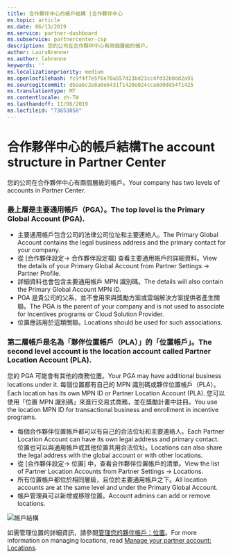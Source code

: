 ```yaml
---
title: 合作夥伴中心的帳戶結構 |合作夥伴中心
ms.topic: article
ms.date: 06/13/2019
ms.service: partner-dashboard
ms.subservice: partnercenter-csp
description: 您的公司在合作夥伴中心有兩個層級的帳戶。
author: LauraBrenner
ms.author: labrenne
keywords: ''
ms.localizationpriority: medium
ms.openlocfilehash: fc9f4f7e5f6e70a557d23bd23cc4fd32b0dd2a91
ms.sourcegitcommit: dbaa6c2e8a0e6431f1420e024cca6d0dd54f1425
ms.translationtype: MT
ms.contentlocale: zh-TW
ms.lasthandoff: 11/06/2019
ms.locfileid: "73653058"
---
```

# <a name="the-account-structure-in-partner-center"></a><span data-ttu-id="a5bfd-103">合作夥伴中心的帳戶結構</span><span class="sxs-lookup"><span data-stu-id="a5bfd-103">The account structure in Partner Center</span></span>

<span data-ttu-id="a5bfd-104">您的公司在合作夥伴中心有兩個層級的帳戶。</span><span class="sxs-lookup"><span data-stu-id="a5bfd-104">Your company has two levels of accounts in Partner Center.</span></span> 

### <a name="the-top-level-is-the-primary-global-account-pga"></a><span data-ttu-id="a5bfd-105">最上層是主要通用帳戶（PGA）。</span><span class="sxs-lookup"><span data-stu-id="a5bfd-105">The top level is the Primary Global Account (PGA).</span></span>

- <span data-ttu-id="a5bfd-106">主要通用帳戶包含公司的法律公司位址和主要連絡人。</span><span class="sxs-lookup"><span data-stu-id="a5bfd-106">The Primary Global Account contains the legal business address and the primary contact for your company.</span></span> 
- <span data-ttu-id="a5bfd-107">從 [合作夥伴設定-> 合作夥伴設定檔] 查看主要通用帳戶的詳細資料。</span><span class="sxs-lookup"><span data-stu-id="a5bfd-107">View the details of your Primary Global Account from Partner Settings -> Partner Profile.</span></span>
- <span data-ttu-id="a5bfd-108">詳細資料也會包含主要通用帳戶 MPN 識別碼。</span><span class="sxs-lookup"><span data-stu-id="a5bfd-108">The details will also contain the Primary Global Account MPN ID.</span></span> 
- <span data-ttu-id="a5bfd-109">PGA 是貴公司的父系，並不會用來與獎勵方案或雲端解決方案提供者產生關聯。</span><span class="sxs-lookup"><span data-stu-id="a5bfd-109">The PGA is the parent of your company and is not used to associate for Incentives programs or Cloud Solution Provider.</span></span> 
- <span data-ttu-id="a5bfd-110">位置應該用於這類關聯。</span><span class="sxs-lookup"><span data-stu-id="a5bfd-110">Locations should be used for such associations.</span></span>

### <a name="the-second-level-account-is-the-location-account-called-partner-location-account-pla"></a><span data-ttu-id="a5bfd-111">第二層帳戶是名為「夥伴位置帳戶（PLA）」的「位置帳戶」。</span><span class="sxs-lookup"><span data-stu-id="a5bfd-111">The second level account is the location account called Partner Location Account (PLA).</span></span>

<span data-ttu-id="a5bfd-112">您的 PGA 可能會有其他的商務位置。</span><span class="sxs-lookup"><span data-stu-id="a5bfd-112">Your PGA may have additional business locations under it.</span></span> <span data-ttu-id="a5bfd-113">每個位置都有自己的 MPN 識別碼或夥伴位置帳戶（PLA）。</span><span class="sxs-lookup"><span data-stu-id="a5bfd-113">Each location has its own MPN ID or Partner Location Account (PLA).</span></span> <span data-ttu-id="a5bfd-114">您可以使用「位置 MPN 識別碼」來進行交易式商務，並在獎勵計畫中註冊。</span><span class="sxs-lookup"><span data-stu-id="a5bfd-114">You use the location MPN ID for transactional business and enrollment in incentive programs.</span></span>

- <span data-ttu-id="a5bfd-115">每個合作夥伴位置帳戶都可以有自己的合法位址和主要連絡人。</span><span class="sxs-lookup"><span data-stu-id="a5bfd-115">Each Partner Location Account can have its own legal address and primary contact.</span></span> <span data-ttu-id="a5bfd-116">位置也可以與通用帳戶或其他位置共用合法位址。</span><span class="sxs-lookup"><span data-stu-id="a5bfd-116">Locations can also share the legal address with the global account or with other locations.</span></span>
- <span data-ttu-id="a5bfd-117">從 [合作夥伴設定-> 位置] 中，查看合作夥伴位置帳戶的清單。</span><span class="sxs-lookup"><span data-stu-id="a5bfd-117">View the list of Partner Location Accounts from Partner Settings -> Locations.</span></span>
- <span data-ttu-id="a5bfd-118">所有位置帳戶都位於相同層級，且位於主要通用帳戶之下。</span><span class="sxs-lookup"><span data-stu-id="a5bfd-118">All location accounts are at the same level and under the Primary Global Account.</span></span>
- <span data-ttu-id="a5bfd-119">帳戶管理員可以新增或移除位置。</span><span class="sxs-lookup"><span data-stu-id="a5bfd-119">Account admins can add or remove locations.</span></span>

![帳戶結構](images/accountstructure.png)

<span data-ttu-id="a5bfd-121">如需管理位置的詳細資訊，請參閱[管理您的夥伴帳戶：位置](manage-locations.md)。</span><span class="sxs-lookup"><span data-stu-id="a5bfd-121">For more information on managing locations, read [Manage your partner account: Locations](manage-locations.md).</span></span> 




















